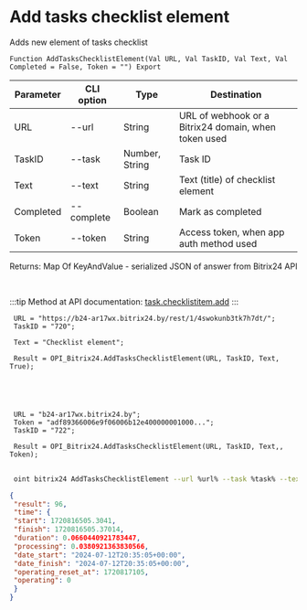 ﻿---
sidebar_position: 1
---

# Add tasks checklist element
 Adds new element of tasks checklist



`Function AddTasksChecklistElement(Val URL, Val TaskID, Val Text, Val Completed = False, Token = "") Export`

 | Parameter | CLI option | Type | Destination |
 |-|-|-|-|
 | URL | --url | String | URL of webhook or a Bitrix24 domain, when token used |
 | TaskID | --task | Number, String | Task ID |
 | Text | --text | String | Text (title) of checklist element |
 | Completed | --complete | Boolean | Mark as completed |
 | Token | --token | String | Access token, when app auth method used |

 
 Returns: Map Of KeyAndValue - serialized JSON of answer from Bitrix24 API

<br/>

:::tip
Method at API documentation: [task.checklistitem.add](https://dev.1c-bitrix.ru/rest_help/tasks/task/checklistitem/add.php)
:::
<br/>


```bsl title="Code example"
 URL = "https://b24-ar17wx.bitrix24.by/rest/1/4swokunb3tk7h7dt/";
 TaskID = "720";
 
 Text = "Checklist element";
 
 Result = OPI_Bitrix24.AddTasksChecklistElement(URL, TaskID, Text, True);
 
 
 
 
 
 URL = "b24-ar17wx.bitrix24.by";
 Token = "adf89366006e9f06006b12e400000001000...";
 TaskID = "722";
 
 Result = OPI_Bitrix24.AddTasksChecklistElement(URL, TaskID, Text,, Token);
```
	


```sh title="CLI command example"
 
 oint bitrix24 AddTasksChecklistElement --url %url% --task %task% --text %text% --complete %complete% --token %token%

```

```json title="Result"
{
 "result": 96,
 "time": {
 "start": 1720816505.3041,
 "finish": 1720816505.37014,
 "duration": 0.0660440921783447,
 "processing": 0.0380921363830566,
 "date_start": "2024-07-12T20:35:05+00:00",
 "date_finish": "2024-07-12T20:35:05+00:00",
 "operating_reset_at": 1720817105,
 "operating": 0
 }
}
```
